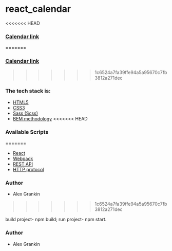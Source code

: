 # react_calendar

<<<<<<< HEAD
### [Calendar link](https://infallible-blackwell-b27ab4.netlify.app/)

=======
### [Calendar link](https://calendar-react-gas.netlify.app/)
>>>>>>> 1c6524a7fa39ffe94a5a95670c7fb3812a271dec
### The tech stack is:

- [HTML5](https://en.wikipedia.org/wiki/HTML5)
- [CSS3](https://en.wikipedia.org/wiki/CSS)
- [Sass (Scss)](https://sass-lang.com/)
- [BEM methodology](https://en.bem.info/methodology/)
<<<<<<< HEAD

### Available Scripts
=======
- [React](https://reactjs.org/)
- [Webpack](https://webpack.js.org/)
- [REST API](https://en.wikipedia.org/wiki/Representational_state_transfer)
- [HTTP protocol](https://en.wikipedia.org/wiki/Hypertext_Transfer_Protocol)
### Author

- Alex Grankin

>>>>>>> 1c6524a7fa39ffe94a5a95670c7fb3812a271dec

build project- npm build;
run project- npm start.

### Author

- Alex Grankin
